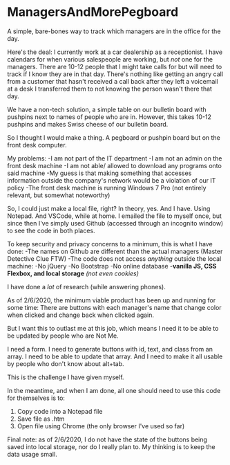 # ManagersAndMorePegboard
A simple, bare-bones way to track which managers are in the office for the day.

Here's the deal: I currently work at a car dealership as a receptionist. I have calendars for when various salespeople are working, but *not* one for the managers. There are 10-12 people that I might take calls for but will need to track if I know they are in that day. There's nothing like getting an angry call from a customer that hasn't received a call back after they left a voicemail at a desk I transferred them to not knowing the person wasn't there that day.

We have a non-tech solution, a simple table on our bulletin board with pushpins next to names of people who are in. However, this takes 10-12 pushpins and makes Swiss cheese of our bulletin board. 

So I thought I would make a thing. A pegboard or pushpin board but on the front desk computer.

My problems:
-I am not part of the IT department
-I am not an admin on the front desk machine 
-I am not able/ allowed to download any programs onto said machine
-My guess is that making something that accesses information outside the company's network would be a violation of our IT policy
-The front desk machine is running Windows 7 Pro (not entirely relevant, but somewhat noteworthy)

So, I could just make a local file, right? In theory, yes. And I have. Using Notepad. And VSCode, while at home. I emailed the file to myself once, but since then I've simply used Github (accessed through an incognito window) to see the code in both places.

To keep security and privacy concerns to a minimum, this is what I have done:
-The names on Github are different than the actual managers (Master Detective Clue FTW)
-The code does not access *anything* outside the local machine:
  -No jQuery
  -No Bootstrap
  -No online database
  -**vanilla JS, CSS Flexbox, and local storage** *(not even cookies)*

I have done a *lot* of research (while answering phones).

As of 2/6/2020, the minimum viable product has been up and running for some time: There are buttons with each manager's name that change color when clicked and change back when clicked again.

But I want this to outlast me at this job, which means I need it to be able to be updated by people who are Not Me. 

I need a form. I need to generate buttons with id, text, and class from an array. I need to be able to update that array. And I need to make it all usable by people who don't know about alt+tab.

This is the challenge I have given myself.

In the meantime, and when I am done, all one should need to use this code for themselves is to:
1. Copy code into a Notepad file
2. Save file as .htm
3. Open file using Chrome (the only browser I've used so far)

Final note: as of 2/6/2020, I do not have the state of the buttons being saved into local storage, nor do I really plan to. My thinking is to keep the data usage small.

